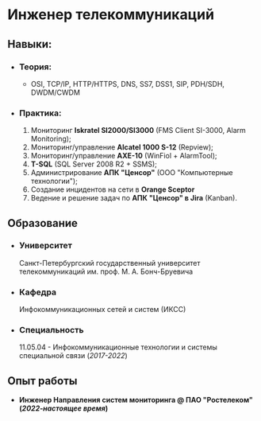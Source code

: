 # Инженер телекоммуникаций

## Навыки:

- ### Теория:
  - OSI, TCP/IP, HTTP/HTTPS, DNS, SS7, DSS1, SIP, PDH/SDH, DWDM/CWDM
- ### Практика:
  1. Мониторинг **Iskratel SI2000/SI3000** (FMS Client SI-3000, Alarm Monitoring);
  2. Мониторинг/управление **Alcatel 1000 S-12** (Repview);
  3. Мониторинг/управление **AXE-10** (WinFiol + AlarmTool);
  4. **T-SQL** (SQL Server 2008 R2 + SSMS);
  5. Администрирование **АПК "Ценсор"** (ООО "Компьютерные технологии");
  6. Создание инцидентов на сети в **Orange Sceptor**
  7. Ведение и решение задач по **АПК "Ценсор" в Jira** (Kanban).
     
## Образование

- ### Университет
  Санкт-Петербургский государственный университет телекоммуникаций им. проф. М. А. Бонч-Бруевича
- ### Кафедра
  Инфокоммуникационных сетей и систем (ИКСС)
- ### Специальность
  11.05.04 - Инфокоммуникационные технологии и системы специальной связи (_2017-2022_)
  
## Опыт работы

- **Инженер Направления систем мониторинга @ ПАО "Ростелеком" (_2022-настоящее время_)**
